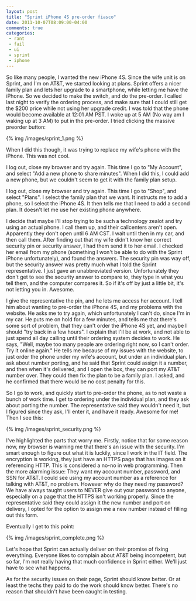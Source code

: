 ```yaml
---
layout: post
title: "Sprint iPhone 4S pre-order fiasco"
date: 2011-10-07T08:09:00-04:00
comments: true
categories:
 - rant
 - fail
 - ui
 - sprint
 - iphone
---
```


So like many people, I wanted the new iPhone 4S.  Since the wife unit is on Sprint, and I'm on AT&T, we started looking at plans.  Sprint offers a nicer family plan and lets her upgrade to a smartphone, while letting me have the iPhone.  So we decided to make the switch, and do the pre-order.  I called last night to verify the ordering process, and make sure that I could still get the $200 price while not using her upgrade credit.  I was told that the phone would become available at 12:01 AM PST.  I woke up at 5 AM (No way am I waking up at 3 AM) to put in the pre-order.  I tried clicking the massive preorder button: 

{% img /images/sprint_1.png %}

<!-- more -->

When I did this though, it was trying to replace my wife's phone with the iPhone. This was not cool.

I log out, close my browser and try again. This time I go to "My Account", and select "Add a new phone to share minutes". When I did this, I could add a new phone, but we couldn't seem to get it with the family plan setup.

I log out, close my browser and try again. This time I go to "Shop", and select "Plans". I select the family plan that we want. It instructs me to add a phone, so I select the iPhone 4S. It then tells me that I need to add a second plan. It doesn't let me use her existing phone anywhere.

I decide that maybe I'll stop trying to be such a technology zealot and try using an actual phone. I call them up, and their callcenters aren't open. Apparently they don't open until 6 AM CST. I wait until then in my car, and then call them. After finding out that my wife didn't know her correct security pin or security answer, I had them send it to her email. I checked her email from my phone (something I won't be able to do with the Sprint iPhone unfortunately), and found the answers. The security pin was way off, but the security answer was pretty much what I told the Sprint representative. I just gave an unabbreviated version. Unfortunately they don't get to see the security answer to compare to, they type in what you tell them, and the computer compares it. So if it's off by just a little bit, it's not letting you in. Awesome. 

I give the representative the pin, and he lets me access her account. I tell him about wanting to pre-order the iPhone 4S, and my problems with the website. He asks me to try again, which unfortunately I can't do, since I'm in my car. He puts me on hold for a few minutes, and tells me that there's some sort of problem, that they can't order the iPhone 4S yet, and maybe I should "try back in a few hours". I explain that I'll be at work, and not able to just spend all day calling until their ordering system decides to work. He says, "Well, maybe too many people are ordering right now, so I can't order. Try it online again." He tells me because of my issues with the website, to just order the phone under my wife's account, but under an individual plan. I ask about number porting, and he said that Sprint could assign it a number, and then when it's delivered, and I open the box, they can port my AT&T number over. They could then fix the plan to be a family plan. I asked, and he confirmed that there would be no cost penalty for this.

So I go to work, and quickly start to pre-order the phone, as to not waste a bunch of work time. I get to ordering under the individual plan, and they ask about porting the number. The representative said they wouldn't need it, but I figured since they ask, I'll enter it, and have it ready. Awesome for me! Then I see this:

{% img /images/sprint_security.png %}

I've highlighted the parts that worry me. Firstly, notice that for some reason now, my browser is warning me that there's an issue with the security. I'm smart enough to figure out what it is luckily, since I work in the IT field. The encryption is working, they just have an HTTPS page that has images on it referencing HTTP. This is considered a no-no in web programming. Then the more alarming issue: They want my account number, password, and SSN for AT&T. I could see using my account number as a reference for talking with AT&T, no problem. However why do they need my password? We have always taught users to NEVER give out your password to anyone, especially on a page that the HTTPS isn't working properly. Since the representative said they could assign it the new number and port on delivery, I opted for the option to assign me a new number instead of filling out this form.

Eventually I get to this point:

{% img /images/sprint_complete.png %}

Let's hope that Sprint can actually deliver on their promise of fixing everything. Everyone likes to complain about AT&T being incompetent, but so far, I'm not really having that much confidence in Sprint either. We'll just have to see what happens.

As for the security issues on their page, Sprint should know better. Or at least the techs they paid to do the work should know better. There's no reason that shouldn't have been caught in testing.
